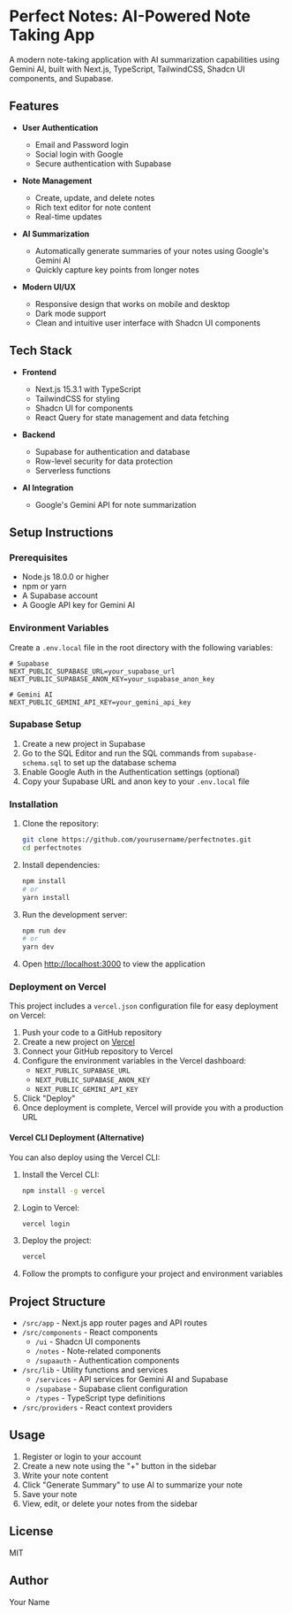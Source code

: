 # Perfect Notes: AI-Powered Note Taking App

A modern note-taking application with AI summarization capabilities using Gemini AI, built with Next.js, TypeScript, TailwindCSS, Shadcn UI components, and Supabase.

## Features

- **User Authentication**
  - Email and Password login
  - Social login with Google
  - Secure authentication with Supabase

- **Note Management**
  - Create, update, and delete notes
  - Rich text editor for note content
  - Real-time updates

- **AI Summarization**
  - Automatically generate summaries of your notes using Google's Gemini AI
  - Quickly capture key points from longer notes

- **Modern UI/UX**
  - Responsive design that works on mobile and desktop
  - Dark mode support
  - Clean and intuitive user interface with Shadcn UI components

## Tech Stack

- **Frontend**
  - Next.js 15.3.1 with TypeScript
  - TailwindCSS for styling
  - Shadcn UI for components
  - React Query for state management and data fetching

- **Backend**
  - Supabase for authentication and database
  - Row-level security for data protection
  - Serverless functions

- **AI Integration**
  - Google's Gemini API for note summarization

## Setup Instructions

### Prerequisites

- Node.js 18.0.0 or higher
- npm or yarn
- A Supabase account
- A Google API key for Gemini AI

### Environment Variables

Create a `.env.local` file in the root directory with the following variables:

```
# Supabase
NEXT_PUBLIC_SUPABASE_URL=your_supabase_url
NEXT_PUBLIC_SUPABASE_ANON_KEY=your_supabase_anon_key

# Gemini AI
NEXT_PUBLIC_GEMINI_API_KEY=your_gemini_api_key
```

### Supabase Setup

1. Create a new project in Supabase
2. Go to the SQL Editor and run the SQL commands from `supabase-schema.sql` to set up the database schema
3. Enable Google Auth in the Authentication settings (optional)
4. Copy your Supabase URL and anon key to your `.env.local` file

### Installation

1. Clone the repository:
   ```bash
   git clone https://github.com/yourusername/perfectnotes.git
   cd perfectnotes
   ```

2. Install dependencies:
   ```bash
   npm install
   # or
   yarn install
   ```

3. Run the development server:
   ```bash
   npm run dev
   # or
   yarn dev
   ```

4. Open [http://localhost:3000](http://localhost:3000) to view the application

### Deployment on Vercel

This project includes a `vercel.json` configuration file for easy deployment on Vercel:

1. Push your code to a GitHub repository
2. Create a new project on [Vercel](https://vercel.com)
3. Connect your GitHub repository to Vercel
4. Configure the environment variables in the Vercel dashboard:
   - `NEXT_PUBLIC_SUPABASE_URL`
   - `NEXT_PUBLIC_SUPABASE_ANON_KEY`
   - `NEXT_PUBLIC_GEMINI_API_KEY`
5. Click "Deploy"
6. Once deployment is complete, Vercel will provide you with a production URL

#### Vercel CLI Deployment (Alternative)

You can also deploy using the Vercel CLI:

1. Install the Vercel CLI:
   ```bash
   npm install -g vercel
   ```

2. Login to Vercel:
   ```bash
   vercel login
   ```

3. Deploy the project:
   ```bash
   vercel
   ```

4. Follow the prompts to configure your project and environment variables

## Project Structure

- `/src/app` - Next.js app router pages and API routes
- `/src/components` - React components
  - `/ui` - Shadcn UI components
  - `/notes` - Note-related components
  - `/supaauth` - Authentication components
- `/src/lib` - Utility functions and services
  - `/services` - API services for Gemini AI and Supabase
  - `/supabase` - Supabase client configuration
  - `/types` - TypeScript type definitions
- `/src/providers` - React context providers

## Usage

1. Register or login to your account
2. Create a new note using the "+" button in the sidebar
3. Write your note content
4. Click "Generate Summary" to use AI to summarize your note
5. Save your note
6. View, edit, or delete your notes from the sidebar

## License

MIT

## Author

Your Name
